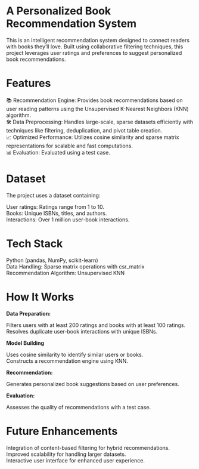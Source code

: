 # A Personalized Book Recommendation System
This is an intelligent recommendation system designed to connect readers with books they’ll love. Built using collaborative filtering techniques, this project leverages user ratings and preferences to suggest personalized book recommendations.

# Features
📚 Recommendation Engine: Provides book recommendations based on user reading patterns using the Unsupervised K-Nearest Neighbors (KNN) algorithm.                                      
🛠️ Data Preprocessing: Handles large-scale, sparse datasets efficiently with techniques like filtering, deduplication, and pivot table creation.                                        
📈 Optimized Performance: Utilizes cosine similarity and sparse matrix representations for scalable and fast computations.                                                            
📊 Evaluation: Evaluated using a test case.

# Dataset

The project uses a dataset containing:

User ratings: Ratings range from 1 to 10.                                                                                                                                            
Books: Unique ISBNs, titles, and authors.                                                                                                                                              
Interactions: Over 1 million user-book interactions.

# Tech Stack

Python (pandas, NumPy, scikit-learn)                                                                                                                                               
Data Handling: Sparse matrix operations with csr_matrix                                                                                                                        
Recommendation Algorithm: Unsupervised KNN

# How It Works

**Data Preparation:**

Filters users with at least 200 ratings and books with at least 100 ratings.                                                                                                  
Resolves duplicate user-book interactions with unique ISBNs.

**Model Building**

Uses cosine similarity to identify similar users or books.                                                                                                                  
Constructs a recommendation engine using KNN.

**Recommendation:**

Generates personalized book suggestions based on user preferences.

**Evaluation:**

Assesses the quality of recommendations with a test case.

# Future Enhancements

Integration of content-based filtering for hybrid recommendations.                                                                                                                     
Improved scalability for handling larger datasets.                                                                                                                                       
Interactive user interface for enhanced user experience.
